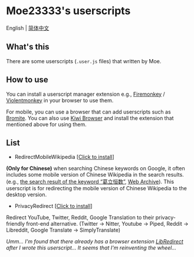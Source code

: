 # Moe23333's userscripts

English | [简体中文](/README-zh_CN.md)

## What's this

There are some userscripts (`.user.js` files) that written by Moe.

## How to use

You can install a userscript manager extension e.g., [Firemonkey](https://addons.mozilla.org/firefox/addon/firemonkey) / [Violentmonkey](https://violentmonkey.github.io) in your browser to use them.

For mobile, you can use a browser that can add userscripts such as [Bromite](https://github.com/bromite/bromite). You can also use [Kiwi Browser](https://github.com/kiwibrowser/src.next) and install the extension that mentioned above for using them.

## List

- RedirectMobileWikipedia  [[Click to install](https://raw.githubusercontent.com/Moe23333/userscripts/master/redirect_mobile_wikipedia.user.js)]

**(Only for Chinese)** when searching Chinese keywords on Google, it often includes some mobile version of Chinese Wikipedia in the search results. (e.g., [the search result of the keyword “葛立恒数”](https://www.google.com/search?q=%E8%91%9B%E7%AB%8B%E6%81%92%E6%95%B0), [Web Archive](https://web.archive.org/web/20221205085332/https://www.google.com/search?q=%E8%91%9B%E7%AB%8B%E6%81%92%E6%95%B0)). This userscript is for redirecting the mobile version of Chinese Wikipedia to the desktop version.

- PrivacyRedirect [[Click to install](https://raw.githubusercontent.com/Moe23333/userscripts/main/privacy_redirect.user.js)]

Redirect YouTube, Twitter, Reddit, Google Translation to their privacy-friendly front-end alternative. (Twitter -> Nitter, Youtube -> Piped, Reddit -> Libreddit, Google Translate -> SimplyTranslate)

_Umm... I'm found that there already has a browser extension [LibRedirect](https://github.com/libredirect/libredirect) after I wrote this userscript... It seems that I'm reinventing the wheel..._
